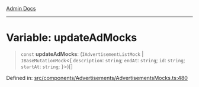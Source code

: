 [Admin Docs](/)

***

# Variable: updateAdMocks

> `const` **updateAdMocks**: (`IAdvertisementListMock` \| `IBaseMutationMock`\<\{ `description`: `string`; `endAt`: `string`; `id`: `string`; `startAt`: `string`; \}\>)[]

Defined in: [src/components/Advertisements/AdvertisementsMocks.ts:480](https://github.com/PalisadoesFoundation/talawa-admin/blob/main/src/components/Advertisements/AdvertisementsMocks.ts#L480)
